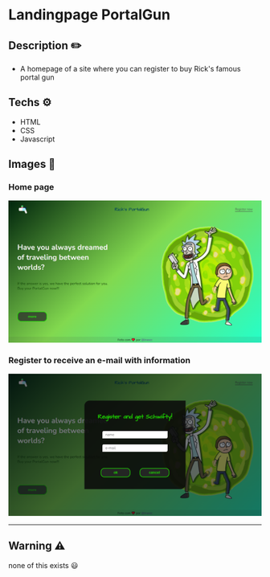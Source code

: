 # Landingpage PortalGun

## Description ✏️
- A homepage of a site where you can register to buy Rick's famous portal gun

## Techs ⚙️
- HTML
- CSS
- Javascript

## Images 📸

### Home page
![screenshot](./images/screenshot-1.png)

### Register to receive an e-mail with information
![sreenshot-register](./images/screenshot-2.png)

---

## Warning ⚠️
none of this exists 😃